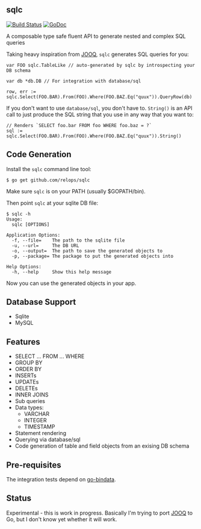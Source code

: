 sqlc
----

[![Build Status](https://travis-ci.org/relops/sqlc.png?branch=master)](https://travis-ci.org/relops/sqlc)
[![GoDoc](http://godoc.org/_?status.png)](http://godoc.org/github.com/relops/sqlc)

A composable type safe fluent API to generate nested and complex SQL queries

Taking heavy inspiration from [JOOQ][], `sqlc` generates SQL queries for you:
	
	var FOO sqlc.TableLike // auto-generated by sqlc by introspecting your DB schema
	
	var db *db.DB // For integration with database/sql

	row, err := sqlc.Select(FOO.BAR).From(FOO).Where(FOO.BAZ.Eq("quux")).QueryRow(db)

If you don't want to use `database/sql`, you don't have to. `String()` is an API call to just produce the SQL string that you use in any way that you want to:

	// Renders `SELECT foo.bar FROM foo WHERE foo.baz = ?`
	sql := sqlc.Select(FOO.BAR).From(FOO).Where(FOO.BAZ.Eq("quux")).String()

Code Generation
---------------

Install the `sqlc` command line tool:

	$ go get github.com/relops/sqlc

Make sure `sqlc` is on your PATH (usually $GOPATH/bin).

Then point `sqlc` at your sqlite DB file:

	$ sqlc -h
	Usage:
	  sqlc [OPTIONS]

	Application Options:
	  -f, --file=    The path to the sqlite file
	  -u, --url=     The DB URL
	  -o, --output=  The path to save the generated objects to
	  -p, --package= The package to put the generated objects into

	Help Options:
	  -h, --help     Show this help message

Now you can use the generated objects in your app.

Database Support
----------------

* Sqlite
* MySQL

Features
--------

* SELECT ... FROM ... WHERE
* GROUP BY
* ORDER BY
* INSERTs
* UPDATEs
* DELETEs
* INNER JOINS
* Sub queries
* Data types:
  * VARCHAR
  * INTEGER
  * TIMESTAMP
* Statement rendering
* Querying via database/sql
* Code generation of table and field objects from an exising DB schema

Pre-requisites
--------------

The integration tests depend on [go-bindata](https://github.com/jteeuwen/go-bindata).

Status
------

Experimental - this is work in progress. Basically I'm trying to port [JOOQ][] to Go, but I don't know yet whether it will work.

[jooq]: http://jooq.org
